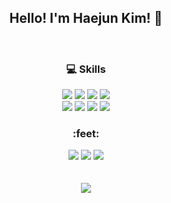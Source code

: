 <div align="center">
  <h2> Hello! I'm Haejun Kim! 👋 </h2>
  <br>
  <h3>💻 Skills</h3>

  <img src="https://img.shields.io/badge/Spring-7EB34F?style=flat-square&logo=Spring&logoColor=white"/>
  <img src="https://img.shields.io/badge/NestJS-0E0E10?style=flat-square&logo=NestJS&logoColor=white"/>
  <img src="https://img.shields.io/badge/Express-313131?style=flat-square&logo=express&logoColor=white"/>
  <img src="https://img.shields.io/badge/MySQL-285E88?style=flat-square&logo=MySQL&logoColor=white"/>
  <br>
  <img src="https://img.shields.io/badge/Java-007396?style=flat-square&logo=Java&logoColor=white"/>
  <img src="https://img.shields.io/badge/JavaScript-EBD94E?style=flat-square&logo=JavaScript&logoColor=black"/>
  <img src="https://img.shields.io/badge/TypeScript-4272BA?style=flat-square&logo=TypeScript&logoColor=white"/>
  <img src="https://img.shields.io/badge/Python-4774A5?style=flat-square&logo=Python&logoColor=white"/>
  

  <h3> :feet: </h3>
  <a href="https://velog.io/@dubu4050"><img src="https://img.shields.io/badge/Velog-60C69A?style=flat-square&logo=vimeo&logoColor=white"/></a>
  <a href="mailto:dubu4050@gmail.com"><img src="https://img.shields.io/badge/Gmail-D85140?style=flat-square&logo=gmail&logoColor=white"/></a>
  <a href="mailto:dubu4050@naver.com"><img src="https://img.shields.io/badge/Naver-white?style=flat-square&logo=naver&logoColor=60CB6C"/></a>
  <br>
  <br>
  <br>
  <a href="https://hits.seeyoufarm.com"><img src="https://hits.seeyoufarm.com/api/count/incr/badge.svg?url=https%3A%2F%2Fgithub.com%2Fdubu4050&count_bg=%23000000&title_bg=%23000000&icon=github.svg&icon_color=%23E7E7E7&title=hits&edge_flat=false"/></a>
</div>
<!--
**dubu4050/dubu4050** is a ✨ _special_ ✨ repository because its `README.md` (this file) appears on your GitHub profile.

Here are some ideas to get you started:

- 🔭 I’m currently working on ...
- 🌱 I’m currently learning ...
- 👯 I’m looking to collaborate on ...
- 🤔 I’m looking for help with ...
- 💬 Ask me about ...
- 📫 How to reach me: ...
- 😄 Pronouns: ...
- ⚡ Fun fact: ...
-->
